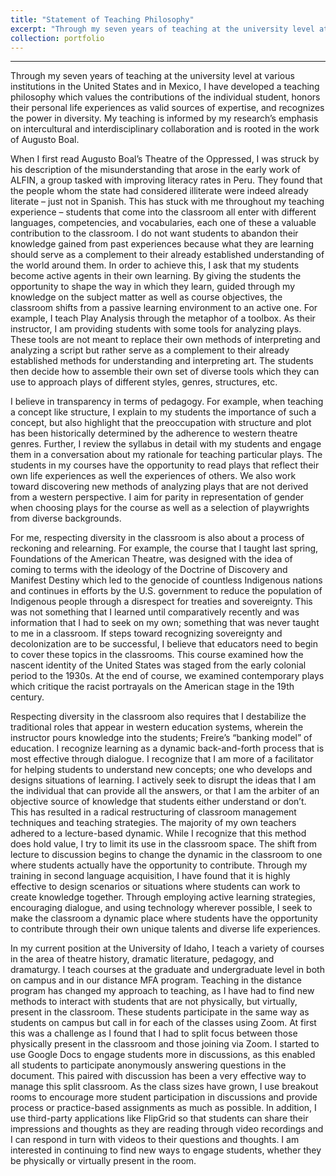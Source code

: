 ```yaml
---
title: "Statement of Teaching Philosophy"
excerpt: "Through my seven years of teaching at the university level at various institutions in the United States and in Mexico, I have developed a teaching philosophy which values the contributions of the individual student, honors their personal lfie experiences as valid sources of expertise, and recognizes the power in diversity."
collection: portfolio
---
```


***

Through my seven years of teaching at the university level at various institutions in the United States and in Mexico, I have developed a teaching philosophy which values the contributions of the individual student, honors their personal life experiences as valid sources of expertise, and recognizes the power in diversity. My teaching is informed by my research’s emphasis on intercultural and interdisciplinary collaboration and is rooted in the work of Augusto Boal.  

When I first read Augusto Boal’s Theatre of the Oppressed, I was struck by his description of the misunderstanding that arose in the early work of ALFIN, a group tasked with improving literacy rates in Peru. They found that the people whom the state had considered illiterate were indeed already literate – just not in Spanish. This has stuck with me throughout my teaching experience – students that come into the classroom all enter with different languages, competencies, and vocabularies, each one of these a valuable contribution to the classroom. I do not want students to abandon their knowledge gained from past experiences because what they are learning should serve as a complement to their already established understanding of the world around them. In order to achieve this, I ask that my students become active agents in their own learning. By giving the students the opportunity to shape the way in which they learn, guided through my knowledge on the subject matter as well as course objectives, the classroom shifts from a passive learning environment to an active one. For example, I teach Play Analysis through the metaphor of a toolbox. As their instructor, I am providing students with some tools for analyzing plays. These tools are not meant to replace their own methods of interpreting and analyzing a script but rather serve as a complement to their already established methods for understanding and interpreting art. The students then decide how to assemble their own set of diverse tools which they can use to approach plays of different styles, genres, structures, etc.  

I believe in transparency in terms of pedagogy. For example, when teaching a concept like structure, I explain to my students the importance of such a concept, but also highlight that the preoccupation with structure and plot has been historically determined by the adherence to western theatre genres. Further, I review the syllabus in detail with my students and engage them in a conversation about my rationale for teaching particular plays. The students in my courses have the opportunity to read plays that reflect their own life experiences as well the experiences of others. We also work toward discovering new methods of analyzing plays that are not derived from a western perspective. I aim for parity in representation of gender when choosing plays for the course as well as a selection of playwrights from diverse backgrounds. 

For me, respecting diversity in the classroom is also about a process of reckoning and relearning. For example, the course that I taught last spring, Foundations of the American Theatre, was designed with the idea of coming to terms with the ideology of the Doctrine of Discovery and Manifest Destiny which led to the genocide of countless Indigenous nations and continues in efforts by the U.S. government to reduce the population of Indigenous people through a disrespect for treaties and sovereignty. This was not something that I learned until comparatively recently and was information that I had to seek on my own; something that was never taught to me in a classroom. If steps toward recognizing sovereignty and decolonization are to be successful, I believe that educators need to begin to cover these topics in the classrooms. This course examined how the nascent identity of the United States was staged from the early colonial period to the 1930s. At the end of course, we examined contemporary plays which critique the racist portrayals on the American stage in the 19th century.  

Respecting diversity in the classroom also requires that I destabilize the traditional roles that appear in western education systems, wherein the instructor pours knowledge into the students; Freire’s “banking model” of education. I recognize learning as a dynamic back-and-forth process that is most effective through dialogue. I recognize that I am more of a facilitator for helping students to understand new concepts; one who develops and designs situations of learning. I actively seek to disrupt the ideas that I am the individual that can provide all the answers, or that I am the arbiter of an objective source of knowledge that students either understand or don’t. This has resulted in a radical restructuring of classroom management techniques and teaching strategies. The majority of my own teachers adhered to a lecture-based dynamic. While I recognize that this method does hold value, I try to limit its use in the classroom space. The shift from lecture to discussion begins to change the dynamic in the classroom to one where students actually have the opportunity to contribute. Through my training in second language acquisition, I have found that it is highly effective to design scenarios or situations where students can work to create knowledge together. Through employing active learning strategies, encouraging dialogue, and using technology wherever possible, I seek to make the classroom a dynamic place where students have the opportunity to contribute through their own unique talents and diverse life experiences.  

In my current position at the University of Idaho, I teach a variety of courses in the area of theatre history, dramatic literature, pedagogy, and dramaturgy. I teach courses at the graduate and undergraduate level in both on campus and in our distance MFA program. Teaching in the distance program has changed my approach to teaching, as I have had to find new methods to interact with students that are not physically, but virtually, present in the classroom. These students participate in the same way as students on campus but call in for each of the classes using Zoom. At first this was a challenge as I found that I had to split focus between those physically present in the classroom and those joining via Zoom. I started to use Google Docs to engage students more in discussions, as this enabled all students to participate anonymously answering questions in the document. This paired with discussion has been a very effective way to manage this split classroom. As the class sizes have grown, I use breakout rooms to encourage more student participation in discussions and provide process or practice-based assignments as much as possible. In addition, I use third-party applications like FlipGrid so that students can share their impressions and thoughts as they are reading through video recordings and I can respond in turn with videos to their questions and thoughts. I am interested in continuing to find new ways to engage students, whether they be physically or virtually present in the room.  

 